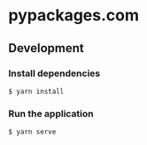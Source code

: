 # pypackages.com

## Development

### Install dependencies

```shell
$ yarn install
```

### Run the application

```shell
$ yarn serve
```
